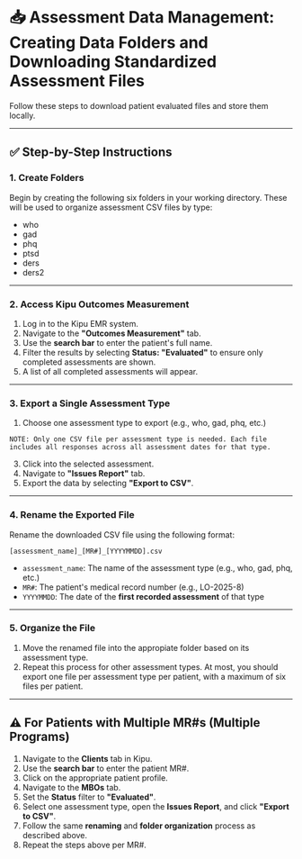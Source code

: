 # 📥 Assessment Data Management: Creating Data Folders and Downloading Standardized Assessment Files

Follow these steps to download patient evaluated files and store them locally. 

---

## ✅ Step-by-Step Instructions


### 1. **Create Folders**
Begin by creating the following six folders in your working directory. These will be used to organize assessment CSV files by type:
- who
- gad
- phq
- ptsd
- ders
- ders2

---

### 2. **Access Kipu Outcomes Measurement**
  1. Log in to the Kipu EMR system.
  2. Navigate to the **"Outcomes Measurement"** tab.
  3. Use the **search bar** to enter the patient's full name.
  4. Filter the results by selecting **Status: "Evaluated"** to ensure only completed assessments are shown.
  5. A list of all completed assessments will appear.

---

### 3. **Export a Single Assessment Type**
  1. Choose one assessment type to export (e.g., who, gad, phq, etc.)
     
    NOTE: Only one CSV file per assessment type is needed. Each file includes all responses across all assessment dates for that type.
  3. Click into the selected assessment.
  4. Navigate to **"Issues Report"** tab.
  5. Export the data by selecting **"Export to CSV"**.

---

### 4. **Rename the Exported File**
Rename the downloaded CSV file using the following format:

`[assessment_name]_[MR#]_[YYYYMMDD].csv`
- `assessment_name`: The name of the assessment type (e.g., who, gad, phq, etc.)
- `MR#`: The patient's medical record number (e.g., LO-2025-8)
- `YYYYMMDD`: The date of the **first recorded assessment** of that type

---

### 5. **Organize the File**
  1. Move the renamed file into the appropiate folder based on its assessment type.
  2. Repeat this process for other assessment types. At most, you should export one file per assessment type per patient, with a maximum of six files per patient.

---

## ⚠️ For Patients with Multiple MR#s (Multiple Programs)

  1. Navigate to the **Clients** tab in Kipu.
  2. Use the **search bar** to enter the patient MR#.
  3. Click on the appropriate patient profile.
  4. Navigate to the **MBOs** tab.
  5. Set the **Status** filter to **"Evaluated"**.
  6. Select one assessment type, open the **Issues Report**, and click **"Export to CSV"**.
  7. Follow the same **renaming** and **folder organization** process as described above.
  8. Repeat the steps above per MR#.

